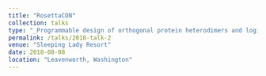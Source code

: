 ```yaml
---
title: "RosettaCON"
collection: talks
type: "_Programmable design of orthogonal protein heterodimers and logic gates_"
permalink: /talks/2018-talk-2
venue: "Sleeping Lady Resort"
date: 2018-08-08
location: "Leavenworth, Washington"
---
```


